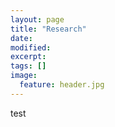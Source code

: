 ```yaml
---
layout: page
title: "Research"
date: 
modified:
excerpt:
tags: []
image:
  feature: header.jpg
---
```


test